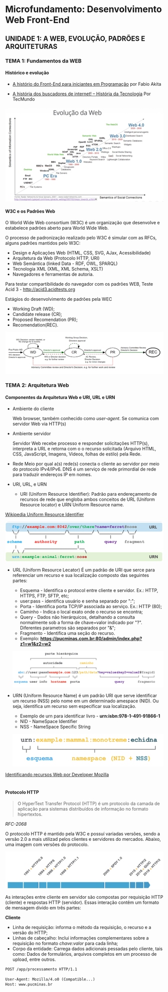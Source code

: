 # Microfundamento: Desenvolvimento Web Front-End

## UNIDADE 1: A WEB, EVOLUÇÃO, PADRÕES E ARQUITETURAS

### TEMA 1: Fundamentos da WEB

#### Histórico e evolução 
* [A histório do Front-End para iniciantes em Programação](https://youtu.be/VKmPGmFY7H4?si=n_rTu3V_d_6fSklL) por Fabio Akita

* [A história dos buscadores de internet! – História da Tecnologia](https://youtu.be/zrV3C1DKWiI?si=F8Y-1VYxndACrsyx) Por TecMundo

![Evolucao da Web](/IMAGENS/Evolucao_web.png)

#### W3C e os Padrões Web
O World Wide Web consortium (W3C) é um organização que desenvolve e estabelece padrões aberto para World Wide Web.

O processo de padronização realizado pelo W3C é simular com as RFCs, alguns padrões mantidos pelo W3C:

- Design e Aplicações Web (HTML, CSS, SVG, AJax, Acessibilidade)
- Arquitetura da Web (Protocolo HTTP, URI)
- Web Semântica (linked Data - RDF, OWL, SPARQL)
- Tecnologia XML (XML, XML Schema, XSLT)
- Navegadores e ferramentas de autoria.

Para testar compartibilidade do navegador com os padrões WEB, Teste Acid 3 - http://acid3.acidtests.org

Estágios do desenvolvimento de padrões pela WEC
- Working Draft (WD);
- Candidate release (CR);
- Proposed Recomendation (PR);
- Recomendation(REC).

![Estágios do desenvolvimento de padrões pela W3C](/IMAGENS/Figura_1.png)

### TEMA 2: Arquitetura Web

#### Componentes da Arquitetura Web e URI, URL e URN
* Ambiente do cliente
        
    Web browser, também conhecido como *user-agent*. Se comunica com servidor Web via HTTP(s)

* Ambiente servidor

    Servidor Web recebe processo e responder solicitações HTTP(s), interpreta a URL e retorna com o
    o recurso solicitada (Arquivo HTML, CSS, JavaScript, Imagens, Vídeos, folhas de estilo) pela Rede.

* Rede
    Meio por qual a(s) rede(s) conecta o cliente ao servidor por meio do protocolo IPv4/IPv6.
    DNS é um serviço de rede primordial de rede para traduzir endereços IP em nomes.

* URI, URL, e URN

    * URI (Uniform Resource Identifier): Padrão para endereçamento de recursos de rede que engloba
    ambos conceitos de URL (Uniform Resource locator) e URN Uniform Resource name.

[Wikipedia Uniform Resource Identifier](https://en.wikipedia.org/wiki/Uniform_Resource_Identifier)

![URI](/IMAGENS/URI_URL_URN.png)


* URL (Uniform Resource Lecator) É um padrão de URI que serce para referenciar um recurso e sua localização
composto das seguintes partes:
    
    * Esquema - Identifica o protocol entre cliente e servidor. Ex.: HTTP, HTTPS, FTP, SFTP, etc;
    * user:pass - identifica usuário e senha separado por ":";  
    * Porta - Identifica porta TCP/IP associada ao serviço. Ex.: HTTP (80);
    * Caminho - Indica o local exato onde o recurso se encontra;
    * Query - Dados não hierárquicos, detalhando a consulta normalmente sob a forma de chave=valor indicado por "?".
    Diferentes parametros são separados por "&";
    * Fragmento - Identifica uma seção do recurso.
    * Exemplo: **https://pucminas.com.br:80/admin/index.php?z1=w1&z2=w2**
    
    ![URL](/IMAGENS/URL.png)

* URN (Uniform Resource Name) é um padrão URI que serve identificar um recurso (NSS) pelo nome em um determinado amespace (NID). Ou seja, identifica um recurso sem específicar sua localização.
    
    * Exemplo de urn para identificar livro - **urn:isbn:978-1-491-91866-1**
    * NID - NameSpace Identifier
    * NSS - NameSpace Specific String


    ![URN](/IMAGENS/URN.png)

[Identificando recursos Web por Developer Mozilla](https://developer.mozilla.org/pt-BR/docs/orphaned/Web/HTTP/Basics_of_HTTP/Identifying_resources_on_the_Web)

#

#### Protocolo HTTP

> O HyperText Transfer Protocol (HTTP) é um protocolo da camada de aplicação para sistemas distribuídos de informação no formato hipertextos. 

*RFC-2068*

O protocolo HTTP é mantido pela W3C e possuí variadas versões, sendo a versão 2.0 a mais utilizad pelos 
clientes e servidores do mercados. Abaixo, uma imagem com versões do protocolo.

![httpprotocol](/IMAGENS/http-historico.png)

As interações entre cliente em servidor são compostas por  requisição HTTP (cliente) e respostas HTTP (servidor).
Essas interação contêm um formato de mensagem divido em três partes:

**Cliente**
* Linha de requisição: informa o método da requisição, o recurso e a versão do HTTP;
* Linhas de cabeçalho: Inclui informações complementares sobre a requisição no formato *chave:valor* para cada linha;
* Corpo da entidade: Carrega dados adicionais pessadas pelo cliente, tais como: Dados de formulários, arquivos completos
    em um processo de upload, entre outros.

```shell
POST /app/processamento HTTP/1.1

User-Agent: Mozilla/4.o0 (Compatible...)
Host: www.pucminas.br
```